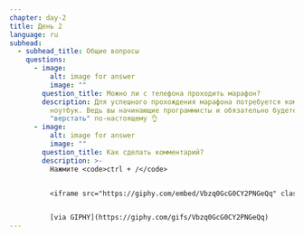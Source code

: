 ```yaml
---
chapter: day-2
title: День 2
language: ru
subhead:
  - subhead_title: Общие вопросы
    questions:
      - image:
          alt: image for answer
          image: ""
        question_title: Можно ли с телефона проходить марафон?
        description: Для успешного прохождения марафона потребуется компьютер или
          ноутбук. Ведь вы начинающие программисты и обязательно будете
          "верстать" по-настоящему 👌
      - image:
          alt: image for answer
          image: ""
        question_title: Как сделать комментарий?
        description: >-
          Нажмите <code>ctrl + /</code>


          <﻿iframe src="https://giphy.com/embed/Vbzq0GcG0CY2PNGeQq" class="giphy-embed"  width="480"  height="240" allowfullscreen></iframe>


          [via GIPHY](https://giphy.com/gifs/Vbzq0GcG0CY2PNGeQq)
---
```

